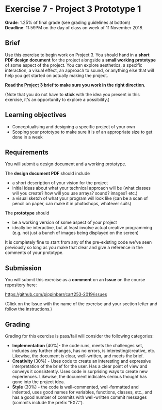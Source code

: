 # Exercise 7 - Project 3 Prototype 1

__Grade__: 1.25% of final grade (see grading guidelines at bottom)  
__Deadline__: 11:59PM on the day of class on week of 11 November 2018.

## Brief

Use this exercise to begin work on Project 3. You should hand in a __short PDF design document__ for the project alongside a __small working prototype__ of some aspect of the project. You can explore aesthetics, a specific interaction, a visual effect, an approach to sound, or anything else that will help you get started on actually making the project.

__Read the [Project 3](../projects/Project-3.md) brief to make sure you work in the right direction.__

(Note that you do not have to __stick__ with the idea you present in this exercise, it's an opportunity to explore a possibility.)

## Learning objectives

- Conceptualising and designing a specific project of your own
- Scoping your prototype to make sure it is of an appropriate size to get done in a week


## Requirements

You will submit a design document and a working prototype.

The __design document PDF__ should include
- a short description of your vision for the project
- initial ideas about what your technical approach will be (what classes will you create? how will you use arrays? sound? images? etc.)
- a visual sketch of what your program will look like (can be a scan of pencil on paper, can make it in photoshops, whatever suits)

The __prototype__  should
- be a working version of some aspect of your project
- ideally be interactive, but at least involve actual creative programming (e.g. not just a bunch of images being displayed on the screen)

It is completely fine to start from any of the pre-existing code we've seen previously so long as you make that clear and give a reference in the comments of your prototype.


## Submission

You will submit this exercise as a __comment__ on an __Issue__ on the course repository here:

https://github.com/pippinbarr/cart253-2019/issues

(Click on the Issue with the name of the exercise and your section letter and follow the instructions.)


## Grading

Grading for this exercise is pass/fail will consider the following categories:

- __Implementation__ (40%)- the code runs, meets the challenges set, includes any further changes, has no errors, is interesting/creative, etc. Likewise, the document is clear, well-written, and meets the brief.
- __Creativity__ (30%) - Uses code to create an interesting and expressive interpretation of the brief for the user. Has a clear point of view and conveys it consistently. Uses code in surprising ways to create new experiences. Likewise, the document indicates serious thought has gone into the project idea.
- __Style__ (30%) - the code is well-commented, well-formatted and indented, uses good names for variables, functions, classes, etc., and has a good number of commits with well-written commit messages (commits include the prefix "EX7:").
